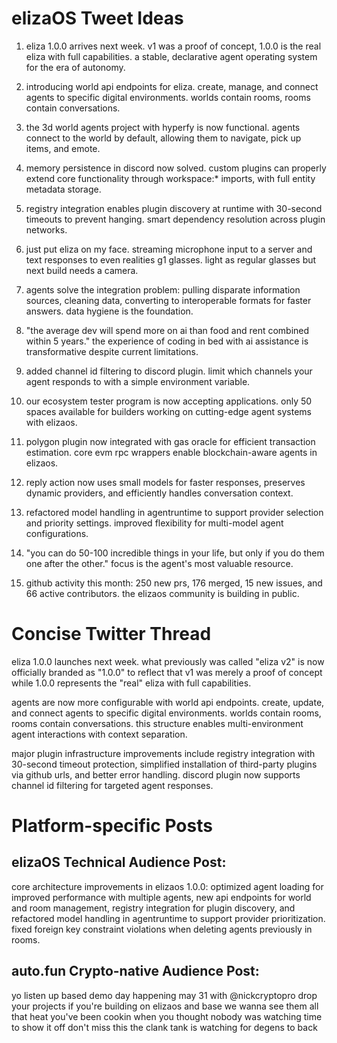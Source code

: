 # elizaOS Tweet Ideas

1. eliza 1.0.0 arrives next week. v1 was a proof of concept, 1.0.0 is the real eliza with full capabilities. a stable, declarative agent operating system for the era of autonomy.

2. introducing world api endpoints for eliza. create, manage, and connect agents to specific digital environments. worlds contain rooms, rooms contain conversations.

3. the 3d world agents project with hyperfy is now functional. agents connect to the world by default, allowing them to navigate, pick up items, and emote.

4. memory persistence in discord now solved. custom plugins can properly extend core functionality through workspace:* imports, with full entity metadata storage.

5. registry integration enables plugin discovery at runtime with 30-second timeouts to prevent hanging. smart dependency resolution across plugin networks.

6. just put eliza on my face. streaming microphone input to a server and text responses to even realities g1 glasses. light as regular glasses but next build needs a camera.

7. agents solve the integration problem: pulling disparate information sources, cleaning data, converting to interoperable formats for faster answers. data hygiene is the foundation.

8. "the average dev will spend more on ai than food and rent combined within 5 years." the experience of coding in bed with ai assistance is transformative despite current limitations.

9. added channel id filtering to discord plugin. limit which channels your agent responds to with a simple environment variable.

10. our ecosystem tester program is now accepting applications. only 50 spaces available for builders working on cutting-edge agent systems with elizaos.

11. polygon plugin now integrated with gas oracle for efficient transaction estimation. core evm rpc wrappers enable blockchain-aware agents in elizaos.

12. reply action now uses small models for faster responses, preserves dynamic providers, and efficiently handles conversation context.

13. refactored model handling in agentruntime to support provider selection and priority settings. improved flexibility for multi-model agent configurations.

14. "you can do 50-100 incredible things in your life, but only if you do them one after the other." focus is the agent's most valuable resource.

15. github activity this month: 250 new prs, 176 merged, 15 new issues, and 66 active contributors. the elizaos community is building in public.

# Concise Twitter Thread

eliza 1.0.0 launches next week. what previously was called "eliza v2" is now officially branded as "1.0.0" to reflect that v1 was merely a proof of concept while 1.0.0 represents the "real" eliza with full capabilities.

agents are now more configurable with world api endpoints. create, update, and connect agents to specific digital environments. worlds contain rooms, rooms contain conversations. this structure enables multi-environment agent interactions with context separation.

major plugin infrastructure improvements include registry integration with 30-second timeout protection, simplified installation of third-party plugins via github urls, and better error handling. discord plugin now supports channel id filtering for targeted agent responses.

# Platform-specific Posts

## elizaOS Technical Audience Post:
core architecture improvements in elizaos 1.0.0: optimized agent loading for improved performance with multiple agents, new api endpoints for world and room management, registry integration for plugin discovery, and refactored model handling in agentruntime to support provider prioritization. fixed foreign key constraint violations when deleting agents previously in rooms.

## auto.fun Crypto-native Audience Post:
yo listen up based demo day happening may 31 with @nickcryptopro drop your projects if you're building on elizaos and base we wanna see them all that heat you've been cookin when you thought nobody was watching time to show it off don't miss this the clank tank is watching for degens to back